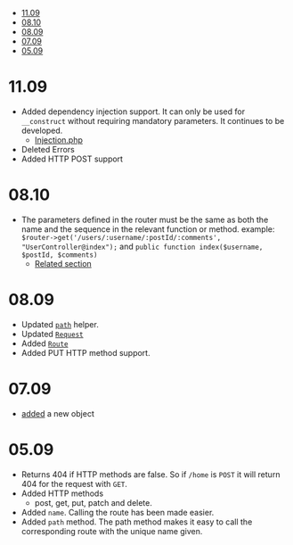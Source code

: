 - [11.09](#1109)
- [08.10](#0810)
- [08.09](#0809)
- [07.09](#0709)
- [05.09](#0509)
# 11.09
- Added dependency injection support. It can only be used for `__construct` without requiring mandatory parameters. It continues to be developed.
  - [Injection.php](src/Reflection/Injection.php)
- Deleted Errors
- Added HTTP POST support
# 08.10
- The parameters defined in the router must be the same as both the name and the sequence in the relevant function or method. example: `$router->get('/users/:username/:postId/:comments', "UserController@index");` and `public function index($username, $postId, $comments)`
  - [Related section](src/Reflection/Method.php#L62)
# 08.09
- Updated [`path`](src/Helper/helpers.php#L34) helper.
- Updated [`Request`](src/Request/Request.php)
- Added [`Route`](src/Router/Route.php) 
- Added PUT HTTP method support.
# 07.09
- [added](src/Router/Route.php) a new object 
# 05.09
- Returns 404 if HTTP methods are false. So if `/home` is `POST` it will return 404 for the request with `GET`.
- Added HTTP methods
  - post, get, put, patch and delete.
- Added `name`. Calling the route has been made easier.
- Added `path` method. The path method makes it easy to call the corresponding route with the unique name given.
